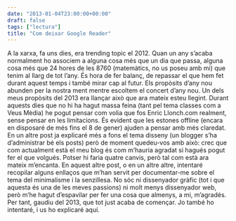```yaml
---
date: "2013-01-04T23:00:00+00:00"
draft: false
tags: ["lectura"]
title: "Com deixar Google Reader"
---
```

A la xarxa, fa uns dies, era trending topic el 2012. Quan un any s’acaba normalment ho associem a alguna cosa més que un dia que passa, alguna cosa més que 24 hores de les 8760 (matemàtics, no us poseu amb mi) que tenim al llarg de tot l’any. És hora de fer balanç, de repassar el que hem fet durant aquest temps i també mirar cap al futur. Els propòsits d’any nou abunden per la nostra ment mentre escoltem el concert d’any nou. Un dels meus propòsits del 2013 era llançar això que ara mateix esteu llegint. Durant aquests dies que no hi ha hagut massa feina (tant pel tema classes com a Veus Mèdia) he pogut pensar com volia que fos Enric Llonch.com realment, sense pensar en les limitacions. És evident que les estones offline (encara en disposaré de més fins el 8 de gener) ajuden a pensar amb més claredat. En un altre post ja explicaré més a fons el tema disseny (un blogger s’ha d’administrar bé els posts) però de moment quedeu-vos amb això: crec que com actualment està el meu blog és com m’hauria agradat si hagués pogut fer el que volgués. Potser hi faria quatre canvis, però tal com està ara mateix m’encanta. En aquest altre post, o en un altre altre, intentaré recopilar alguns enllaços que m’han servit per documentar-me sobre el tema del minimalisme i la senzillesa. No sóc ni dissenyador gràfic (tot i que aquesta és una de les meves passions) ni molt menys dissenyador web, però m’he hagut d’espavilar per fer una cosa que almenys, a mi, m’agradés. Per tant, gaudiu del 2013, que tot just acaba de començar. Jo també ho intentaré, i us ho explicaré aquí.

